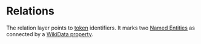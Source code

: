 # Relations
The relation layer points to [token](token.md) identifiers. It marks two [Named Entities](entity.md) as connected by a [WikiData property](https://www.wikidata.org/wiki/Wikidata:List_of_properties).
